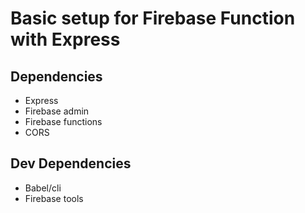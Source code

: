 # Basic setup for Firebase Function with Express

## Dependencies

- Express
- Firebase admin
- Firebase functions
- CORS

## Dev Dependencies
- Babel/cli
- Firebase tools